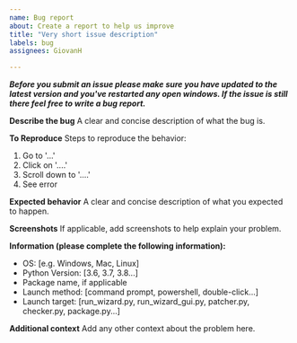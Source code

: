```yaml
---
name: Bug report
about: Create a report to help us improve
title: "Very short issue description"
labels: bug
assignees: GiovanH

---
```


_**Before you submit an issue please make sure you have updated to the latest version and you've restarted any open windows. If the issue is still there feel free to write a bug report.**_

**Describe the bug**
A clear and concise description of what the bug is.

**To Reproduce**
Steps to reproduce the behavior:
1. Go to '...'
2. Click on '....'
3. Scroll down to '....'
4. See error

**Expected behavior**
A clear and concise description of what you expected to happen.

**Screenshots**
If applicable, add screenshots to help explain your problem.

**Information (please complete the following information):**
 - OS: [e.g. Windows, Mac, Linux]
 - Python Version: [3.6, 3.7, 3.8...]
 - Package name, if applicable
 - Launch method: [command prompt, powershell, double-click...]
 - Launch target: [run_wizard.py, run_wizard_gui.py, patcher.py, checker.py, package.py...]

**Additional context**
Add any other context about the problem here.

